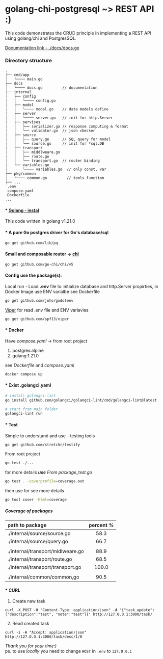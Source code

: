 # golang-chi-postgresql ~> REST API :)

This code demonstrates the CRUD principle in implementing a REST API using golang/chi and PostgresSQL.  

[Documentation link - ./docs/docs.go](https://github.com/Ekvo/golang-chi-postgres-api/tree/main/docs/docs.go "https://github.com/Ekvo/golang-chi-postgres-api/tree/main/docs/docs.go")
### Directory structure
```
.
├── cmd/app
│   └──── main.go     
├── docs  
│   └──── docs.go         // documentation
├── internal
|   ├── config
|   │   └──── config.go   
|   ├── model
|   │   └──── model.go    // data models define
|   ├── server  
|   │   └──── server.go   // init for http.Server
|   ├── servises           
|   │   ├── serializer.go // response computing & format
|   │   └── validator.go  // json checker        
|   ├── source
|   │   ├── query.go      // SQL query for model
|   │   └── source.go     // init for *sql.DB
|   ├── transport 
|   │   ├── middlweare.go    
|   │   ├── route.go      
|   │   └── transport.go  // router binding
|   └── variables.go      
|       └──── variables.go  // only const, var
├── pkg/common 
│   └──── common.go         // tools function
├── ...
 .env
 compose.yaml
 Dockerfile
...
```
#### * [Golang - instal](https://go.dev/doc/install "https://go.dev/doc/install")
This code written in golang v1.21.0

#### * A pure Go postgres driver for Go's database/sql  
```bash
go get github.com/lib/pq
```
#### Small and composable router -> [chi](https://pkg.go.dev/github.com/go-chi/chi "https://pkg.go.dev/github.com/go-chi/chi")
```bash
go get github.com/go-chi/chi/v5
```
#### Config use the package(s):  
Local run - Load **.env** file to initialize database and http.Server propirties, in Docker Image use ENV varialbe see Dockerfile
```bash
go get github.com/joho/godotenv
```

[Viper](https://github.com/spf13/viper "https://github.com/spf13/viper") for read .env file and ENV variavles
```bash
go get github.com/spf13/viper
```

#### * Docker
Have *compose.yaml* -> from root project
1. postgres:alpine
2. golang:1.21.0

see *Dockerfile* and *compose.yaml*
```bash
docker compose up
```

#### * Exist .golangci.yaml
```bash
# install golangci-lint
go install github.com/golangci/golangci-lint/cmd/golangci-lint@latest
```
```bash
# start from main folder
golangci-lint run
```

#### * Test 

Simple to understand and use - testing tools
```bash
go get github.com/stretchr/testify
```

From root project
```bash
go test ./...
```

for more details _**use** From package_test.go_ 
```bash
go test . -coverprofile=coverage.out
```
then use for see more details
```bash
go tool cover -html=coverage
```

##### Сoverage of packages

| path to package                   | percent *%* |
|:----------------------------------|:-----------:|
| ./internal/source/source.go       |    58.3     |
| ./internal/source/query.go        |    66.7     |
|                                   |             |
| ./internal/transport/midlweare.go |    88.9     |
| ./internal/transport/route.go     |    68.5     |
| ./internal/transport/transport.go |    100.0    |
|                                   |             |
| ./internal/common/common,go       |    90.5     |

#### * CURL
 1. Create new task

```http request
curl -X POST -H "Content-Type: application/json" -d '{"task_update":{"description":"test", "note":"test"}}' http://127.0.0.1:3000/task/
```
 2. Read created task

```http request
curl -i -H "Accept: application/json" http://127.0.0.1:3000/task/desc/1/0
```

*Thank you for your time:)*  
ps. to use *locally* you need to change `HOST` in `.env` to `127.0.0.1`



